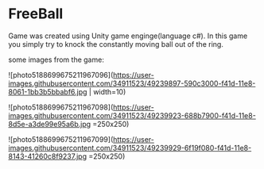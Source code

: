 # FreeBall
Game was created using Unity game enginge(language c#). In this game you simply try to  knock the constantly moving ball out of the ring.

some images from the game:


![photo5188699675211967096](https://user-images.githubusercontent.com/34911523/49239897-590c3000-f41d-11e8-8061-1bb3b5bbabf6.jpg | width=10)


![photo5188699675211967098](https://user-images.githubusercontent.com/34911523/49239923-688b7900-f41d-11e8-8d5e-a3de99e95a6b.jpg =250x250)


![photo5188699675211967099](https://user-images.githubusercontent.com/34911523/49239929-6f19f080-f41d-11e8-8143-41260c8f9237.jpg =250x250)
